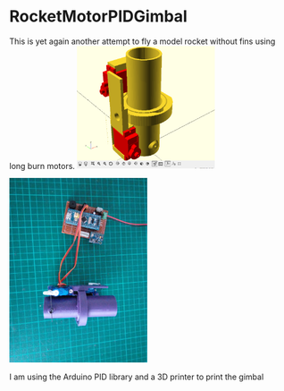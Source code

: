 # RocketMotorPIDGimbal
This is yet again another attempt to fly a model rocket without fins using long burn motors.
<img src="/photos/motor_gimbal1.png" width="49%">

<img src="/photos/motor_gimbal2.jpg" width="49%">

I am using the Arduino PID library and a 3D printer to print the gimbal
